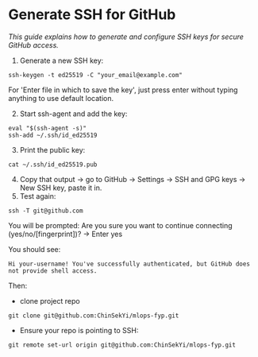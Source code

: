 # Generate SSH for GitHub

*This guide explains how to generate and configure SSH keys for secure GitHub access.*

1. Generate a new SSH key:
```
ssh-keygen -t ed25519 -C "your_email@example.com"
```
For 'Enter file in which to save the key', just press enter without typing anything to use default location.

2. Start ssh-agent and add the key:
```
eval "$(ssh-agent -s)"
ssh-add ~/.ssh/id_ed25519
```
3. Print the public key:
```
cat ~/.ssh/id_ed25519.pub
```
4. Copy that output → go to GitHub → Settings → SSH and GPG keys → New SSH key, paste it in.
5. Test again:
```
ssh -T git@github.com
```
You will be prompted: Are you sure you want to continue connecting (yes/no/[fingerprint])? 
-> Enter yes

You should see:
```
Hi your-username! You've successfully authenticated, but GitHub does not provide shell access.
```

Then:
- clone project repo
```
git clone git@github.com:ChinSekYi/mlops-fyp.git
```
- Ensure your repo is pointing to SSH:
```
git remote set-url origin git@github.com:ChinSekYi/mlops-fyp.git
```